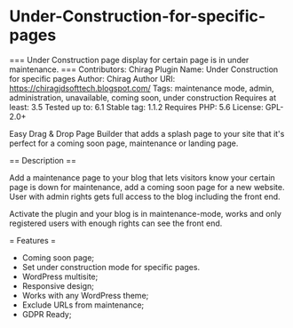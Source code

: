# Under-Construction-for-specific-pages

=== Under Construction page display for certain page is in under maintenance. ===
Contributors: Chirag
Plugin Name: Under Construction for specific pages
Author: Chirag
Author URI: https://chiragjdsofttech.blogspot.com/
Tags: maintenance mode, admin, administration, unavailable, coming soon, under construction
Requires at least: 3.5
Tested up to: 6.1
Stable tag: 1.1.2
Requires PHP: 5.6
License: GPL-2.0+

Easy Drag & Drop Page Builder that adds a splash page to your site that it's perfect for a coming soon page, maintenance or landing page.

== Description ==

Add a maintenance page to your blog that lets visitors know your certain page is down for maintenance, add a coming soon page for a new website. User with admin rights gets full access to the blog including the front end.

Activate the plugin and your blog is in maintenance-mode, works and only registered users with enough rights can see the front end.


= Features =

* Coming soon page;
* Set under construction mode for specific pages.
* WordPress multisite;
* Responsive design;
* Works with any WordPress theme;
* Exclude URLs from maintenance;
* GDPR Ready;
